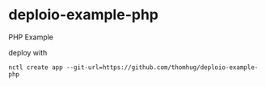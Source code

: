 # deploio-example-php
PHP Example

deploy with

```
nctl create app --git-url=https://github.com/thomhug/deploio-example-php
```
